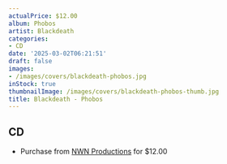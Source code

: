 ```yaml
---
actualPrice: $12.00
album: Phobos
artist: Blackdeath
categories:
- CD
date: '2025-03-02T06:21:51'
draft: false
images:
- /images/covers/blackdeath-phobos.jpg
inStock: true
thumbnailImage: /images/covers/blackdeath-phobos-thumb.jpg
title: Blackdeath - Phobos
---
```


## CD
* Purchase from [NWN Productions](http://shop.nwnprod.com/index.php?route=product/product&path=93&product_id=25306&sort=pd.name&order=ASC) for $12.00

